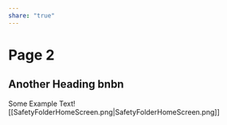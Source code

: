 ```yaml
---
share: "true"
---
```

# Page 2

## Another Heading  bnbn 

Some Example Text![[SafetyFolderHomeScreen.png|SafetyFolderHomeScreen.png]]